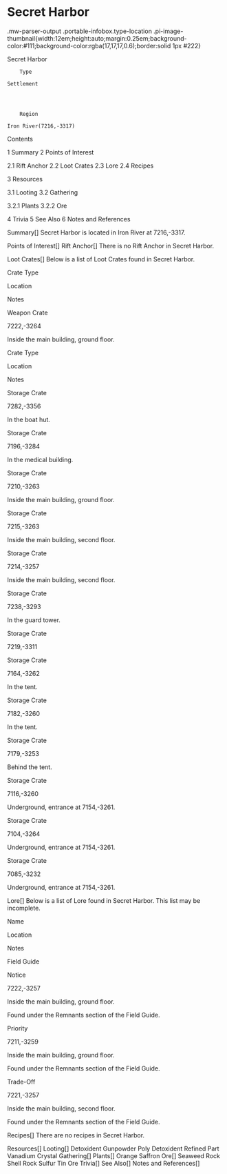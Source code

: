 # Secret Harbor

.mw-parser-output .portable-infobox.type-location .pi-image-thumbnail{width:12em;height:auto;margin:0.25em;background-color:#111;background-color:rgba(17,17,17,0.6);border:solid 1px #222}

Secret Harbor

	

	
		Type
	
	Settlement



	
		Region
	
	Iron River(7216,-3317)




Contents

1 Summary
2 Points of Interest

2.1 Rift Anchor
2.2 Loot Crates
2.3 Lore
2.4 Recipes


3 Resources

3.1 Looting
3.2 Gathering

3.2.1 Plants
3.2.2 Ore




4 Trivia
5 See Also
6 Notes and References



Summary[]
Secret Harbor is located in Iron River at 7216,-3317.

Points of Interest[]
Rift Anchor[]
There is no Rift Anchor in Secret Harbor.

Loot Crates[]
Below is a list of Loot Crates found in Secret Harbor.



Crate Type

Location

Notes


Weapon Crate

7222,-3264

Inside the main building, ground floor.






Crate Type

Location

Notes


Storage Crate

7282,-3356

In the boat hut.


Storage Crate

7196,-3284

In the medical building.


Storage Crate

7210,-3263

Inside the main building, ground floor.


Storage Crate

7215,-3263

Inside the main building, second floor.


Storage Crate

7214,-3257

Inside the main building, second floor.


Storage Crate

7238,-3293

In the guard tower.


Storage Crate

7219,-3311




Storage Crate

7164,-3262

In the tent.


Storage Crate

7182,-3260

In the tent.


Storage Crate

7179,-3253

Behind the tent.


Storage Crate

7116,-3260

Underground, entrance at 7154,-3261.


Storage Crate

7104,-3264

Underground, entrance at 7154,-3261.


Storage Crate

7085,-3232

Underground, entrance at 7154,-3261.


Lore[]
Below is a list of Lore found in Secret Harbor. This list may be incomplete.



Name

Location

Notes

Field Guide


Notice

7222,-3257

Inside the main building, ground floor.

Found under the Remnants section of the Field Guide.


Priority

7211,-3259

Inside the main building, ground floor.

Found under the Remnants section of the Field Guide.


Trade-Off

7221,-3257

Inside the main building, second floor.

Found under the Remnants section of the Field Guide.


Recipes[]
There are no recipes in Secret Harbor.

Resources[]
Looting[]
Detoxident
Gunpowder
Poly Detoxident
Refined Part
Vanadium Crystal
Gathering[]
Plants[]
Orange
Saffron
Ore[]
Seaweed Rock
Shell Rock
Sulfur
Tin Ore
Trivia[]
See Also[]
Notes and References[]
